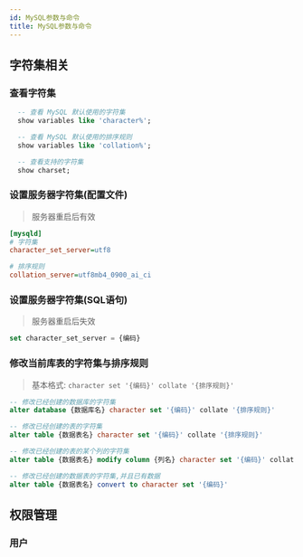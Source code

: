 ```yaml
---
id: MySQL参数与命令
title: MySQL参数与命令
---
```


## 字符集相关
### 查看字符集

```sql
  -- 查看 MySQL 默认使用的字符集
  show variables like 'character%';

  -- 查看 MySQL 默认使用的排序规则
  show variables like 'collation%';

  -- 查看支持的字符集
  show charset; 
```

### 设置服务器字符集(配置文件)

> 服务器重启后有效

```ini title="/etc/my.conf"
[mysqld]
# 字符集
character_set_server=utf8

# 排序规则
collation_server=utf8mb4_0900_ai_ci 
```

### 设置服务器字符集(SQL语句)

> 服务器重启后失效

```sql
set character_set_server = {编码}
```

### 修改当前库表的字符集与排序规则

> 基本格式: `character set '{编码}' collate '{排序规则}'` 

```sql
-- 修改已经创建的数据库的字符集
alter database {数据库名} character set '{编码}' collate '{排序规则}'

-- 修改已经创建的表的字符集
alter table {数据表名} character set '{编码}' collate '{排序规则}'

-- 修改已经创建的表的某个列的字符集
alter table {数据表名} modify column {列名} character set '{编码}' collate '{排序规则}'

-- 修改已经创建的数据表的字符集,并且已有数据
alter table {数据表名} convert to character set '{编码}'

```


## 权限管理
### 用户

```sql
```
